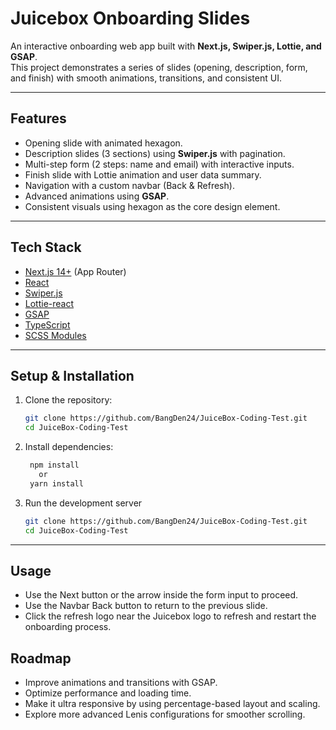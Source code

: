 # Juicebox Onboarding Slides

An interactive onboarding web app built with **Next.js, Swiper.js, Lottie, and GSAP**.  
This project demonstrates a series of slides (opening, description, form, and finish) with smooth animations, transitions, and consistent UI.

---

## Features
- Opening slide with animated hexagon.
- Description slides (3 sections) using **Swiper.js** with pagination.
- Multi-step form (2 steps: name and email) with interactive inputs.
- Finish slide with Lottie animation and user data summary.
- Navigation with a custom navbar (Back & Refresh).
- Advanced animations using **GSAP**.
- Consistent visuals using hexagon as the core design element.

---

## Tech Stack
- [Next.js 14+](https://nextjs.org/) (App Router)
- [React](https://react.dev/)
- [Swiper.js](https://swiperjs.com/)
- [Lottie-react](https://github.com/Gamote/lottie-react)
- [GSAP](https://gsap.com/)
- [TypeScript](https://www.typescriptlang.org/)
- [SCSS Modules](https://sass-lang.com/)

---

## Setup & Installation
1. Clone the repository:
   ```bash
   git clone https://github.com/BangDen24/JuiceBox-Coding-Test.git
   cd JuiceBox-Coding-Test
2. Install dependencies:
   ```bash
    npm install
      or
    yarn install

3. Run the development server
   ```bash
   git clone https://github.com/BangDen24/JuiceBox-Coding-Test.git
   cd JuiceBox-Coding-Test  

---


## Usage
- Use the Next button or the arrow inside the form input to proceed.
- Use the Navbar Back button to return to the previous slide.
- Click the refresh logo near the Juicebox logo to refresh and restart the onboarding process.

## Roadmap
- Improve animations and transitions with GSAP.
- Optimize performance and loading time.
- Make it ultra responsive by using percentage-based layout and scaling.
- Explore more advanced Lenis configurations for smoother scrolling.
